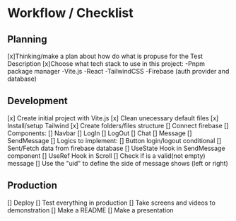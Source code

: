 # Workflow / Checklist

## Planning

[x]Thinking/make a plan about how do what is propuse for the Test Description
[x]Choose what tech stack to use in this project:
-Pnpm package manager
-Vite.js
-React
-TailwindCSS
-Firebase (auth provider and database)

## Development

[x] Create initial project with Vite.js
[x] Clean unecessary default files
[x] Install/setup Tailwind
[x] Create folders/files structure
[] Connect firebase
[] Components:
[] Navbar
[] LogIn
[] LogOut
[] Chat
[] Message
[] SendMessage
[] Logics to implement:
[] Button login/logout conditional
[] Sent/Fetch data from firebase database
[] UseState Hook in SendMessage component
[] UseRef Hook in Scroll
[] Check if is a valid(not empty) message
[] Use the "uid" to define the side of message shows (left or right)

## Production

[] Deploy
[] Test everything in production
[] Take screens and videos to demonstration
[] Make a README
[] Make a presentation
